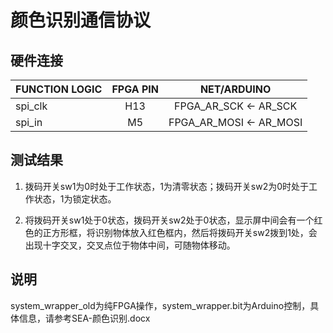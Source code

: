 # 颜色识别通信协议

## 硬件连接
| FUNCTION  LOGIC | FPGA PIN | NET/ARDUINO |
| ---------- | :-----------:  | :-----------: |
| spi_clk | H13 | FPGA_AR_SCK  <- AR_SCK |
| spi_in | M5 | FPGA_AR_MOSI <- AR_MOSI |

## 测试结果
1. 拨码开关sw1为0时处于工作状态，1为清零状态；拨码开关sw2为0时处于工作状态，1为锁定状态。

2. 将拨码开关sw1处于0状态，拨码开关sw2处于0状态，显示屏中间会有一个红色的正方形框，将识别物体放入红色框内，然后将拨码开关sw2拨到1处，会出现十字交叉，交叉点位于物体中间，可随物体移动。

## 说明
system_wrapper_old为纯FPGA操作，system_wrapper.bit为Arduino控制，具体信息，请参考SEA-颜色识别.docx